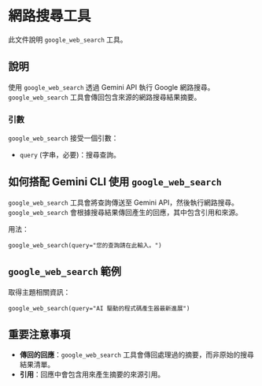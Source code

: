 # 網路搜尋工具

此文件說明 `google_web_search` 工具。

## 說明

使用 `google_web_search` 透過 Gemini API 執行 Google 網路搜尋。`google_web_search` 工具會傳回包含來源的網路搜尋結果摘要。

### 引數

`google_web_search` 接受一個引數：

- `query` (字串，必要)：搜尋查詢。

## 如何搭配 Gemini CLI 使用 `google_web_search`

`google_web_search` 工具會將查詢傳送至 Gemini API，然後執行網路搜尋。`google_web_search` 會根據搜尋結果傳回產生的回應，其中包含引用和來源。

用法：

```
google_web_search(query="您的查詢請在此輸入。")
```

## `google_web_search` 範例

取得主題相關資訊：

```
google_web_search(query="AI 驅動的程式碼產生器最新進展")
```

## 重要注意事項

- **傳回的回應**：`google_web_search` 工具會傳回處理過的摘要，而非原始的搜尋結果清單。
- **引用**：回應中會包含用來產生摘要的來源引用。